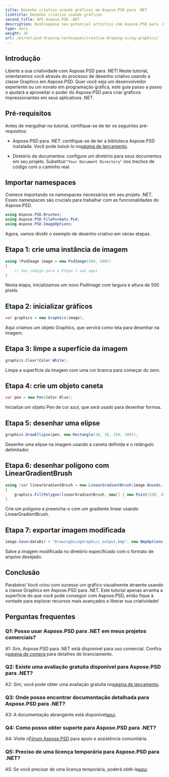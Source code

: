 ```yaml
---
title: Desenho criativo usando gráficos em Aspose.PSD para .NET
linktitle: Desenho criativo usando gráficos
second_title: API Aspose.PSD .NET
description: Desbloqueie seu potencial artístico com Aspose.PSD para .NET! Siga nosso tutorial para desenho criativo usando gráficos.
type: docs
weight: 16
url: /pt/net/psd-drawing-techniques/creative-drawing-using-graphics/
---
```

## Introdução

Liberte a sua criatividade com Aspose.PSD para .NET! Neste tutorial, orientaremos você através do processo de desenho criativo usando a classe Graphics em Aspose.PSD. Quer você seja um desenvolvedor experiente ou um novato em programação gráfica, este guia passo a passo o ajudará a aproveitar o poder do Aspose.PSD para criar gráficos impressionantes em seus aplicativos .NET.

## Pré-requisitos

Antes de mergulhar no tutorial, certifique-se de ter os seguintes pré-requisitos:

-  Aspose.PSD para .NET: certifique-se de ter a biblioteca Aspose.PSD instalada. Você pode baixá-lo no[página de lançamento](https://releases.aspose.com/psd/net/).

-  Diretório de documentos: configure um diretório para seus documentos em seu projeto. Substituir`"Your Document Directory"` nos trechos de código com o caminho real.

## Importar namespaces

Comece importando os namespaces necessários em seu projeto .NET. Esses namespaces são cruciais para trabalhar com as funcionalidades do Aspose.PSD.

```csharp
using Aspose.PSD.Brushes;
using Aspose.PSD.FileFormats.Psd;
using Aspose.PSD.ImageOptions;
```

Agora, vamos dividir o exemplo de desenho criativo em várias etapas.

## Etapa 1: crie uma instância de imagem

```csharp
using (PsdImage image = new PsdImage(500, 500))
{
    // Seu código para a Etapa 1 vai aqui
}
```

Nesta etapa, inicializamos um novo PsdImage com largura e altura de 500 pixels.

## Etapa 2: inicializar gráficos

```csharp
var graphics = new Graphics(image);
```

Aqui criamos um objeto Graphics, que servirá como tela para desenhar na imagem.

## Etapa 3: limpe a superfície da imagem

```csharp
graphics.Clear(Color.White);
```

Limpe a superfície da imagem com uma cor branca para começar do zero.

## Etapa 4: crie um objeto caneta

```csharp
var pen = new Pen(Color.Blue);
```

Inicialize um objeto Pen de cor azul, que será usado para desenhar formas.

## Etapa 5: desenhar uma elipse

```csharp
graphics.DrawEllipse(pen, new Rectangle(10, 10, 150, 100));
```

Desenhe uma elipse na imagem usando a caneta definida e o retângulo delimitador.

## Etapa 6: desenhar polígono com LinearGradientBrush

```csharp
using (var linearGradientBrush = new LinearGradientBrush(image.Bounds, Color.Red, Color.White, 45f))
{
    graphics.FillPolygon(linearGradientBrush, new[] { new Point(200, 200), new Point(400, 200), new Point(250, 350) });
}
```

Crie um polígono e preencha-o com um gradiente linear usando LinearGradientBrush.

## Etapa 7: exportar imagem modificada

```csharp
image.Save(dataDir + "DrawingUsingGraphics_output.bmp", new BmpOptions());
```

Salve a imagem modificada no diretório especificado com o formato de arquivo desejado.

## Conclusão

Parabéns! Você criou com sucesso um gráfico visualmente atraente usando a classe Graphics em Aspose.PSD para .NET. Este tutorial apenas arranha a superfície do que você pode conseguir com Aspose.PSD, então fique à vontade para explorar recursos mais avançados e liberar sua criatividade!

## Perguntas frequentes

### Q1: Posso usar Aspose.PSD para .NET em meus projetos comerciais?

A1: Sim, Aspose.PSD para .NET está disponível para uso comercial. Confira o[página de compra](https://purchase.aspose.com/buy) para detalhes de licenciamento.

### Q2: Existe uma avaliação gratuita disponível para Aspose.PSD para .NET?

 A2: Sim, você pode obter uma avaliação gratuita no[página de lançamento](https://releases.aspose.com/).

### Q3: Onde posso encontrar documentação detalhada para Aspose.PSD para .NET?

 A3: A documentação abrangente está disponível[aqui](https://reference.aspose.com/psd/net/).

### Q4: Como posso obter suporte para Aspose.PSD para .NET?

 A4: Visite o[Fórum Aspose.PSD](https://forum.aspose.com/c/psd/34) para apoio e assistência comunitária.

### Q5: Preciso de uma licença temporária para Aspose.PSD para .NET?

 A5: Se você precisar de uma licença temporária, poderá obtê-la[aqui](https://purchase.aspose.com/temporary-license/).
